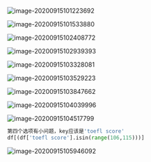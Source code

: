 ![image-20200915101223692](C:\Users\13864\AppData\Roaming\Typora\typora-user-images\image-20200915101223692.png)

![image-20200915101533880](C:\Users\13864\AppData\Roaming\Typora\typora-user-images\image-20200915101533880.png)

![image-20200915102408772](C:\Users\13864\AppData\Roaming\Typora\typora-user-images\image-20200915102408772.png)

![image-20200915102939393](C:\Users\13864\AppData\Roaming\Typora\typora-user-images\image-20200915102939393.png)

![image-20200915103328081](C:\Users\13864\AppData\Roaming\Typora\typora-user-images\image-20200915103328081.png)

![image-20200915103529223](C:\Users\13864\AppData\Roaming\Typora\typora-user-images\image-20200915103529223.png)

![image-20200915103847662](C:\Users\13864\AppData\Roaming\Typora\typora-user-images\image-20200915103847662.png)

![image-20200915104039996](C:\Users\13864\AppData\Roaming\Typora\typora-user-images\image-20200915104039996.png)

![image-20200915104517799](C:\Users\13864\AppData\Roaming\Typora\typora-user-images\image-20200915104517799.png)

```python
第四个选项有小问题，key应该是'toefl score'
df[(df['toefl score'].isin(range(106,115)))]
```

![image-20200915105946092](C:\Users\13864\AppData\Roaming\Typora\typora-user-images\image-20200915105946092.png)


